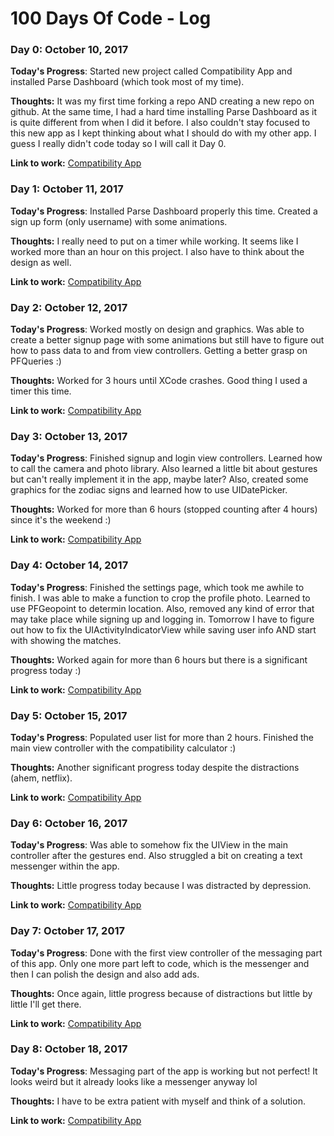 # 100 Days Of Code - Log

### Day 0: October 10, 2017

**Today's Progress**: Started new project called Compatibility App and installed Parse Dashboard (which took most of my time). 

**Thoughts:** It was my first time forking a repo AND creating a new repo on github. At the same time, I had a hard time installing Parse Dashboard as it is quite different from when I did it before. I also couldn't stay focused to this new app as I kept thinking about what I should do with my other app. I guess I really didn't code today so I will call it Day 0.

**Link to work:** [Compatibility App](https://github.com/katbaguisi/CompatibilityApp)

### Day 1: October 11, 2017

**Today's Progress**: Installed Parse Dashboard properly this time. Created a sign up form (only username) with some animations.

**Thoughts:** I really need to put on a timer while working. It seems like I worked more than an hour on this project. I also have to think about the design as well. 

**Link to work:** [Compatibility App](https://github.com/katbaguisi/CompatibilityApp)

### Day 2: October 12, 2017

**Today's Progress**: Worked mostly on design and graphics. Was able to create a better signup page with some animations but still have to figure out how to pass data to and from view controllers. Getting a better grasp on PFQueries :)

**Thoughts:** Worked for 3 hours until XCode crashes. Good thing I used a timer this time. 

**Link to work:** [Compatibility App](https://github.com/katbaguisi/CompatibilityApp)

### Day 3: October 13, 2017

**Today's Progress**: Finished signup and login view controllers. Learned how to call the camera and photo library. Also learned a little bit about gestures but can't really implement it in the app, maybe later? Also, created some graphics for the zodiac signs and learned how to use UIDatePicker.

**Thoughts:** Worked for more than 6 hours (stopped counting after 4 hours) since it's the weekend :)

**Link to work:** [Compatibility App](https://github.com/katbaguisi/CompatibilityApp)

### Day 4: October 14, 2017

**Today's Progress**: Finished the settings page, which took me awhile to finish. I was able to make a function to crop the profile photo. Learned to use PFGeopoint to determin location. Also, removed any kind of error that may take place while signing up and logging in. Tomorrow I have to figure out how to fix the UIActivityIndicatorView while saving user info AND start with showing the matches. 

**Thoughts:** Worked again for more than 6 hours but there is a significant progress today :)

**Link to work:** [Compatibility App](https://github.com/katbaguisi/CompatibilityApp)

### Day 5: October 15, 2017

**Today's Progress**: Populated user list for more than 2 hours. Finished the main view controller with the compatibility calculator :)

**Thoughts:** Another significant progress today despite the distractions (ahem, netflix).

**Link to work:** [Compatibility App](https://github.com/katbaguisi/CompatibilityApp)

### Day 6: October 16, 2017

**Today's Progress**: Was able to somehow fix the UIView in the main controller after the gestures end. Also struggled a bit on creating  a text messenger within the app. 

**Thoughts:** Little progress today because I was distracted by depression. 

**Link to work:** [Compatibility App](https://github.com/katbaguisi/CompatibilityApp)

### Day 7: October 17, 2017

**Today's Progress**: Done with the first view controller of the messaging part of this app. Only one more part left to code, which is the messenger and then I can polish the design and also add ads.

**Thoughts:** Once again, little progress because of distractions but little by little I'll get there. 

**Link to work:** [Compatibility App](https://github.com/katbaguisi/CompatibilityApp)

### Day 8: October 18, 2017

**Today's Progress**: Messaging part of the app is working but not perfect! It looks weird but it already looks like a messenger anyway lol

**Thoughts:** I have to be extra patient with myself and think of a solution. 

**Link to work:** [Compatibility App](https://github.com/katbaguisi/CompatibilityApp)

